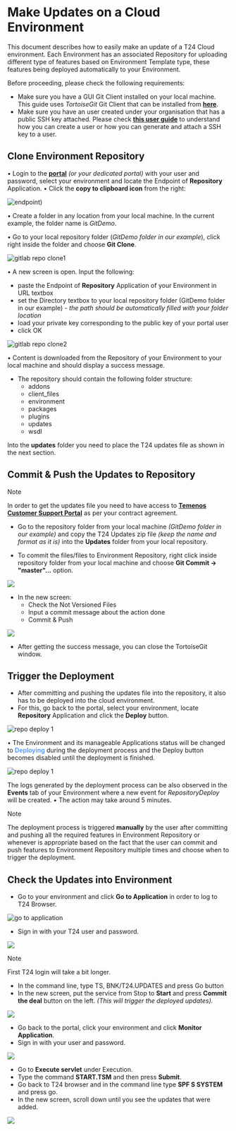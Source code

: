 
# Make Updates on a Cloud Environment #

This document describes how to easily make an update of a T24 Cloud environment. Each Environment has an associated Repository for uploading different type of features based on Environment Template type, these features being deployed automatically to your Environment.

Before proceeding, please check the following requirements:
- Make sure you have a GUI Git Client installed on your local machine. This guide uses *TortoiseGit* Git Client that can be installed from <a href="https://tortoisegit.org/download/" target="blank">**here**</a>.
- Make sure you have an user created under your organisation that has a public SSH key attached. Please check <a href="./user-creation-in-paas.md" target="blank">**this user guide**</a> to understand how you can create a user or how you can generate and attach a SSH key to a user.

## Clone Environment Repository ##

•	Login to the <a href="https://portal.temenos.cloud/" target="blank">**portal**</a> *(or your dedicated portal)* with your user and password, select your environment and locate the Endpoint of **Repository** Application. 
•	Click the **copy to clipboard icon** from the right:

![endpoint](./images/use-git-endpoint.png))

•	Create a folder in any location from your local machine. In the current example, the folder name is *GitDemo*.

•	Go to your local repository folder (*GitDemo folder in our example*), click right inside the folder and choose **Git Clone**.

![gitlab repo clone1](./images/make-updates-git-clone.png)

•	A new screen is open. Input the following:

 - paste the Endpoint of **Repository** Application of your Environment in URL textbox
 - set the Directory textbox to your local repository folder (GitDemo folder in our example) - *the path should be automatically filled with your folder location*
 - load your private key corresponding to the public key of your portal user
 - click OK

![gitlab repo clone2](./images/make-updates-git-fields.png)

•	Content is downloaded from the Repository of your Environment to your local machine and should display a success message.

- The repository should contain the following folder structure:
  - addons
  - client_files
  - environment
  - packages
  - plugins
  - updates
  - wsdl

Into the **updates** folder you need to place the T24 updates file as shown in the next section.

## Commit & Push the Updates to Repository ##

> [!Note]
> In order to get the updates file you need to have access to <a href="https://tcsp.temenos.com/SitePages/Home.aspx" target="_blank">**Temenos Customer Support Portal**</a> as per your contract agreement.

 - Go to the repository folder from your local machine *(GitDemo folder in our example)* and copy the T24 Updates zip file *(keep the name and format as it is)* into the **Updates** folder from your local repository.

- To commit the files/files to Environment Repository, right click inside repository folder from your local machine and choose **Git Commit -> "master"...** option.
 
![](./images/make-updates-add-zip.png)

- In the new screen:
   - Check the Not Versioned Files
   - Input a commit message about the action done
   - Commit & Push

![](./images/make-updates-commit-push.png)

 - After getting the success message, you can close the TortoiseGit window.

## Trigger the Deployment ##

 - After committing and pushing the updates file into the repository, it also has to be deployed into the cloud environment. 
 - For this, go back to the portal, select your environment, locate **Repository** Application and click the **Deploy** button.

![repo deploy 1](./images/use-git-deploy.png)

•	The Environment and its manageable Applications status will be changed to <span style="color:#4d94ff;font-weight:600;">Deploying</span> during the deployment process and the Deploy button becomes disabled until the deployment is finished.

![repo deploy 1](./images/use-git-deployment.png)

The logs generated by the deployment process can be also observed in the **Events** tab of your Environment where a new event for *RepositoryDeploy* will be created.
•	The action may take around 5 minutes.


> [!Note]
> The deployment process is triggered **manually** by the user after committing and pushing all the required features in Environment Repository or whenever is appropriate based on the fact that the user can commit and push features to Environment Repository multiple times and choose when to trigger the deployment.


## Check the Updates into Environment ##

- Go to your environment and click **Go to Application** in order to log to T24 Browser.

![go to application](./images/updates-go-to-app.png)

- Sign in with your T24 user and password.

![](./images/make-updates-t24-signin.png)

> [!Note]
> First T24 login will take a bit longer.

- In the command line, type TS, BNK/T24.UPDATES and press Go button
- In the new screen, put the service from Stop to **Start** and press **Commit the deal** button on the left. *(This will trigger the deployed updates).*

![](./images/make-updates-tsa-start.png)

 - Go back to the portal, click your environment and click **Monitor Application**.
 - Sign in with your user and password. 

![](./images/make-updates-monitor-login.png)

- Go to **Execute servlet** under Execution.
- Type the command **START.TSM** and then press **Submit**.
- Go back to T24 browser and in the command line type **SPF S SYSTEM** and press go. 
- In the new screen, scroll down until you see the updates that were added.

![](./images/make-updates-show-updates.png)

